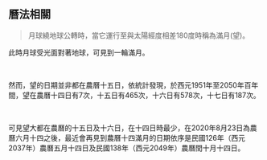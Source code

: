 ## 曆法相關

> 月球繞地球公轉時，當它運行至與太陽經度相差180度時稱為滿月(望)。

此時月球受光面對著地球，可見到一輪滿月。

<br />

然而，望的日期並非都在農曆十五日，依統計發現，於西元1951年至2050年百年間，望在農曆十四日有7次，十五日有465次，十六日有578次，十七日有187次。

<br />

可見望大都在農曆的十五日及十六日，在十四日時最少，在2020年8月23日為農曆六月十四之後，最近會再見到農曆十四滿月的日期依序是民國126年（西元2037年）農曆五月十四日及民國138年（西元2049年）農曆閏十月十四日。